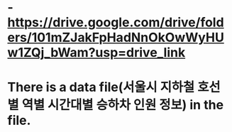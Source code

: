 # -https://drive.google.com/drive/folders/101mZJakFpHadNnOkOwWyHUw1ZQj_bWam?usp=drive_link

# There is a data file(서울시 지하철 호선별 역별 시간대별 승하차 인원 정보) in the file.
